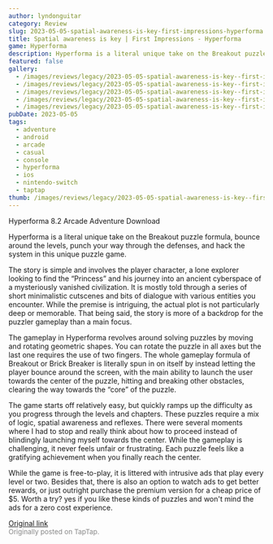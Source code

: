 ```yaml
---
author: lyndonguitar
category: Review
slug: 2023-05-05-spatial-awareness-is-key-first-impressions-hyperforma
title: Spatial awareness is key | First Impressions - Hyperforma
game: Hyperforma
description: Hyperforma is a literal unique take on the Breakout puzzle formula, bounce around the levels, punch your way through the defenses, and hack the system in this unique puzzle game.
featured: false
gallery:
  - /images/reviews/legacy/2023-05-05-spatial-awareness-is-key--first-impressions---hyperforma-0.avif
  - /images/reviews/legacy/2023-05-05-spatial-awareness-is-key--first-impressions---hyperforma-1.avif
  - /images/reviews/legacy/2023-05-05-spatial-awareness-is-key--first-impressions---hyperforma-2.avif
  - /images/reviews/legacy/2023-05-05-spatial-awareness-is-key--first-impressions---hyperforma-3.avif
  - /images/reviews/legacy/2023-05-05-spatial-awareness-is-key--first-impressions---hyperforma-4.avif
pubDate: 2023-05-05
tags:
  - adventure
  - android
  - arcade
  - casual
  - console
  - hyperforma
  - ios
  - nintendo-switch
  - taptap
thumb: /images/reviews/legacy/2023-05-05-spatial-awareness-is-key--first-impressions---hyperforma-0.avif
---
```


Hyperforma
8.2
Arcade
Adventure
Download

Hyperforma is a literal unique take on the Breakout puzzle formula, bounce around the levels, punch your way through the defenses, and hack the system in this unique puzzle game.

The story is simple and involves the player character, a lone explorer looking to find the “Princess” and his journey into an ancient cyberspace of a mysteriously vanished civilization. It is mostly told through a series of short minimalistic cutscenes and bits of dialogue with various entities you encounter. While the premise is intriguing, the actual plot is not particularly deep or memorable. That being said, the story is more of a backdrop for the puzzler gameplay than a main focus.

The gameplay in Hyperforma revolves around solving puzzles by moving and rotating geometric shapes. You can rotate the puzzle in all axes but the last one requires the use of two fingers. The whole gameplay formula of Breakout or Brick Breaker is literally spun in on itself by instead letting the player bounce around the screen, with the main ability to launch the user towards the center of the puzzle, hitting and breaking other obstacles, clearing the way towards the “core” of the puzzle.

The game starts off relatively easy, but quickly ramps up the difficulty as you progress through the levels and chapters. These puzzles require a mix of logic, spatial awareness and reflexes. There were several moments where I had to stop and really think about how to proceed instead of blindingly launching myself towards the center. While the gameplay is challenging, it never feels unfair or frustrating. Each puzzle feels like a gratifying achievement when you finally reach the center.

While the game is free-to-play, it is littered with intrusive ads that play every level or two. Besides that, there is also an option to watch ads to get better rewards, or just outright purchase the premium version for a cheap price of $5. Worth a try? yes if you like these kinds of puzzles and won't mind the ads for a zero cost experience.

[Original link](https://www.taptap.io/post/5340049)<br><span style="font-size: 0.95em; color: #888;">Originally posted on TapTap.</span>